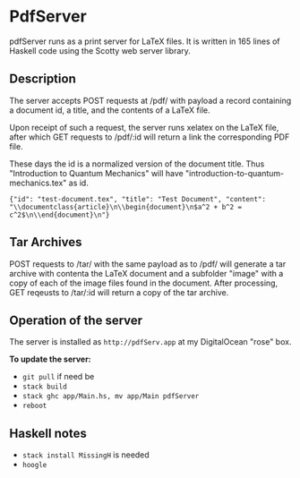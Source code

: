 # PdfServer

pdfServer runs  as a print server for LaTeX files.
It is written in 165 lines of Haskell code using
the Scotty web server library.

## Description

The server accepts POST requests at /pdf/ with payload 
a record containing a document id, a title, and the 
contents of a LaTeX file.

Upon receipt of such a request, the server runs
xelatex on the LaTeX file, after which
GET requests to /pdf/:id will return 
a link the corresponding PDF file.

These days the id is a normalized version of the 
document title.  Thus "Introduction to Quantum Mechanics"
will have "introduction-to-quantum-mechanics.tex" 
as id.


```
{"id": "test-document.tex", "title": "Test Document", "content": "\\documentclass{article}\n\\begin{document}\n$a^2 + b^2 = c^2$\n\\end{document}\n"}
```

## Tar Archives

POST requests to /tar/ with the same payload as to /pdf/
will generate a tar archive with contenta the LaTeX document
and a subfolder "image" with a copy of each of the
image files found in the document. After processing,
GET reqeusts to /tar/:id will return a copy of the 
tar archive.  


## Operation of the server

The server is installed as `http://pdfServ.app` at
my DigitalOcean "rose" box.

**To update the server:**

- `git pull` if need be
- `stack build`
- `stack ghc app/Main.hs, mv app/Main pdfServer`
- `reboot`

## Haskell notes
 
- `stack install MissingH` is needed
- `hoogle`